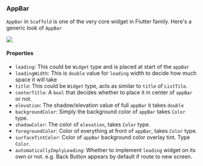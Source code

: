 ### AppBar
`AppBar` in `Scaffold` is one of the very core widget in Flutter family. Here's a generic look of `AppBar`


<img src="https://user-images.githubusercontent.com/43790152/172355409-aa7591f8-d285-41a9-b49c-3e09b715176d.png">

#### Properties
- `leading`: This could be `Widget` type and is placed at start of the `appBar`
- `leadingWidth`: This is `double` value for `leading` width to decide how much space it will take
- `title`: This could be `Widget` type, acts as similar to `title` of `ListTile`.
- `centerTitle`: A `bool` that decides whether to place it in center of `appBar` or not.
- `elevation`: The shadow/elevation value of full `appBar` it takes `double`
- `backgroundColor`: Simply the background color of `appBar` takes `Color` type.
- `shadowColor`: The color of `elevation`, takes `Color` type.
- `foregroundColor`: Color of everything at front of `appBar`, takes `Color` type.
- `surfaceTintColor`: Color of `appBar` background color overlay tint. Type `Color`.
- `automaticallyImplyLeading`: Whether to implement `leading` widget on its own or not. e.g. Back Button appears by default if route to new screen.
